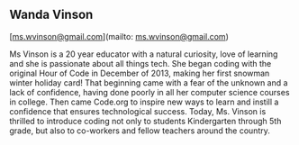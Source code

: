 ## Wanda Vinson[ms.wvinson@gmail.com](mailto: ms.wvinson@gmail.com)Ms Vinson is a 20 year educator with a natural curiosity, love of learning and she is passionate about all things tech. She began coding with the original Hour of Code in December of 2013, making her first snowman winter holiday card!  That beginning came with a fear of the unknown and a lack of confidence, having done poorly in all her computer science courses in college.  Then came Code.org to inspire new ways to learn and instill a confidence that ensures technological success. Today, Ms. Vinson is thrilled to introduce coding not only to students Kindergarten through 5th grade, but also to co-workers and fellow teachers around the country. 